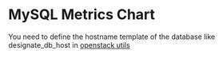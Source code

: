 # MySQL Metrics Chart

You need to define the hostname template of the database like designate_db_host in [openstack utils](/openstack/utils/templates/_hosts.tpl)
